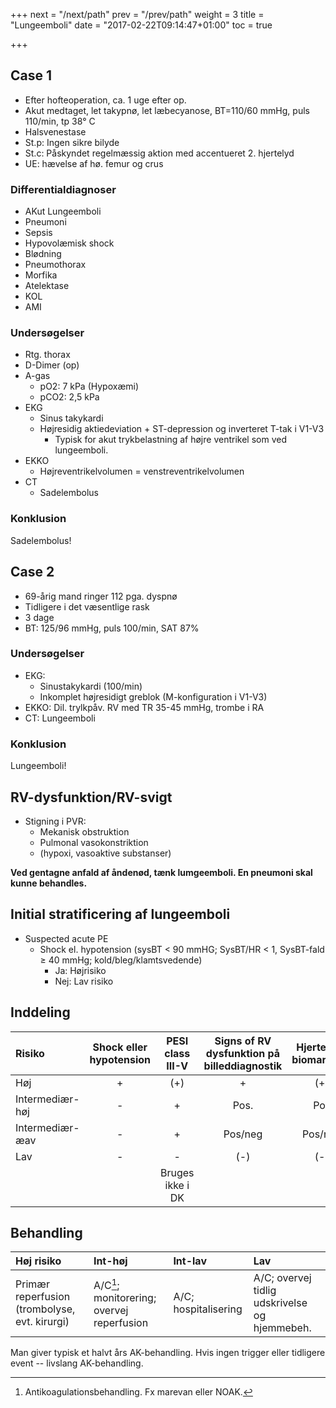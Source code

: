 +++
next = "/next/path"
prev = "/prev/path"
weight = 3
title = "Lungeemboli"
date = "2017-02-22T09:14:47+01:00"
toc = true

+++


## Case 1

- Efter hofteoperation, ca. 1 uge efter op.
- Akut medtaget, let takypnø, let læbecyanose, BT=110/60 mmHg, puls 110/min, tp 38° C
- Halsvenestase
- St.p: Ingen sikre bilyde
- St.c: Påskyndet regelmæssig aktion med accentueret 2. hjertelyd
- UE: hævelse af hø. femur og crus

### Differentialdiagnoser

- AKut Lungeemboli
- Pneumoni
- Sepsis
- Hypovolæmisk shock
- Blødning
- Pneumothorax
- Morfika
- Atelektase
- KOL
- AMI

### Undersøgelser

- Rtg. thorax
- D-Dimer (op)
- A-gas
    - pO2: 7 kPa (Hypoxæmi)
    - pCO2: 2,5 kPa
- EKG
    - Sinus takykardi
    - Højresidig aktiedeviation + ST-depression og inverteret T-tak i V1-V3
        - Typisk for akut trykbelastning af højre ventrikel som ved lungeemboli.
- EKKO
    - Højreventrikelvolumen = venstreventrikelvolumen
- CT
    - Sadelembolus

### Konklusion

Sadelembolus!

## Case 2

- 69-årig mand ringer 112 pga. dyspnø
- Tidligere i det væsentlige rask
- 3 dage 
- BT: 125/96 mmHg, puls 100/min, SAT 87%

### Undersøgelser

- EKG: 
    - Sinustakykardi (100/min)
    - Inkomplet højresidigt greblok (M-konfiguration i V1-V3)
- EKKO: Dil. trylkpåv. RV med TR 35-45 mmHg, trombe i RA
- CT: Lungeemboli

### Konklusion

Lungeemboli!


## RV-dysfunktion/RV-svigt

- Stigning i PVR: 
    - Mekanisk obstruktion
    - Pulmonal vasokonstriktion
    - (hypoxi, vasoaktive substanser)

**Ved gentagne anfald af åndenød, tænk lumgeemboli. En pneumoni skal kunne behandles.**

## Initial stratificering af lungeemboli

- Suspected acute PE
    - Shock el. hypotension (sysBT < 90 mmHG; SysBT/HR < 1, SysBT-fald ≥ 40 mmHg; kold/bleg/klamtsvedende)
        - Ja: Højrisiko 
        - Nej: Lav risiko

## Inddeling

| Risiko          | Shock eller hypotension | PESI class III-V | Signs of RV dysfunktion på billeddiagnostik | Hjertelab-biomarkører |
|:----------------|:-----------------------:|:----------------:|:-------------------------------------------:|:---------------------:|
| Høj             |            +            |       (+)        |                      +                      |          (+)          |
| Intermediær-høj |            -            |        +         |                    Pos.                     |          Pos          |
| Intermediær-æav |            -            |        +         |                   Pos/neg                   |        Pos/neg        |
| Lav             |            -            |        -         |                     (-)                     |          (-)          |
|                 |                         | Bruges ikke i DK |                                             |                       |

## Behandling

| Høj risiko                                    | Int-høj                                    | Int-lav              | Lav                                           |
|:----------------------------------------------|:-------------------------------------------|:---------------------|:----------------------------------------------|
| Primær reperfusion (trombolyse, evt. kirurgi) | A/C[^1]; monitorering; overvej reperfusion | A/C; hospitalisering | A/C; overvej tidlig udskrivelse og hjemmebeh. |

Man giver typisk et halvt års AK-behandling. Hvis ingen trigger eller tidligere 
event -- livslang AK-behandling.

[^1]: Antikoagulationsbehandling. Fx marevan eller NOAK. 
